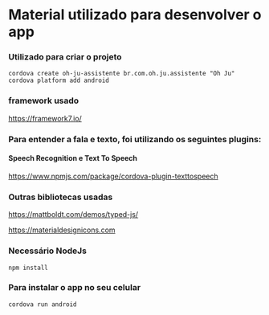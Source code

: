 # Material utilizado para desenvolver o app

### Utilizado para criar o projeto

```
cordova create oh-ju-assistente br.com.oh.ju.assistente "Oh Ju" cordova platform add android
```
### framework usado

https://framework7.io/

### Para entender a fala e texto, foi utilizando os seguintes plugins:

#### Speech Recognition e Text To Speech

<https://www.npmjs.com/package/cordova-plugin-texttospeech>

### Outras bibliotecas usadas

<https://mattboldt.com/demos/typed-js/>

<https://materialdesignicons.com>

### Necessário NodeJs

```
npm install
```
### Para instalar o app no seu celular
```
cordova run android
